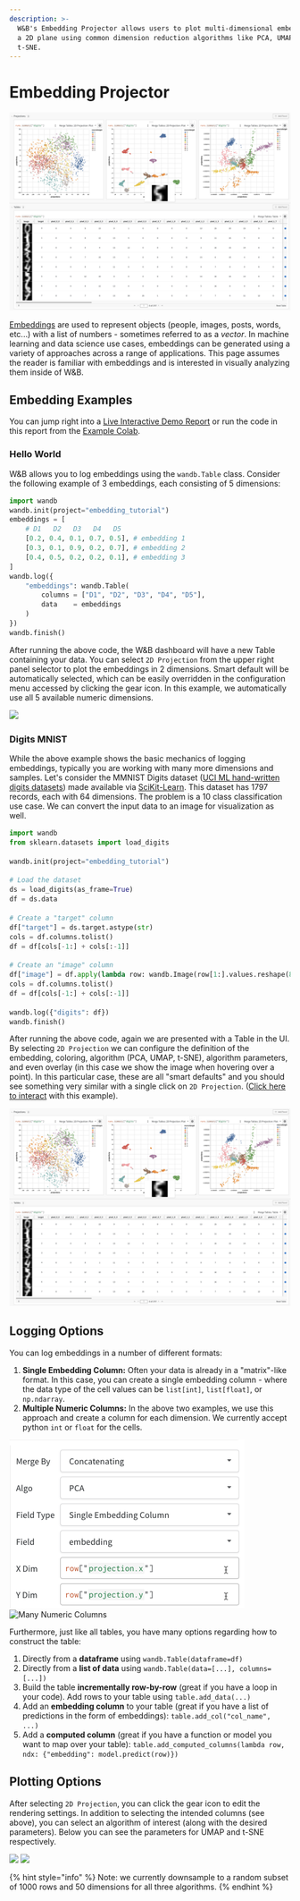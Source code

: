 ```yaml
---
description: >-
  W&B's Embedding Projector allows users to plot multi-dimensional embeddings on
  a 2D plane using common dimension reduction algorithms like PCA, UMAP, and
  t-SNE.
---
```


# Embedding Projector

![](<../../../../../.gitbook/assets/Screen Shot 2021-12-06 at 4.59.13 PM (1) (1) (1) (1) (1) (1) (1) (1) (1) (1) (1) (1) (1) (1) (1) (1) (1) (1) (1) (1) (1) (1) (1) (3) (1) (1) (1) (1) (3).png>)

[Embeddings](https://developers.google.com/machine-learning/crash-course/embeddings/video-lecture) are used to represent objects (people, images, posts, words, etc...) with a list of numbers - sometimes referred to as a _vector_. In machine learning and data science use cases, embeddings can be generated using a variety of approaches across a range of applications. This page assumes the reader is familiar with embeddings and is interested in visually analyzing them inside of W\&B.

## Embedding Examples

You can jump right into a [Live Interactive Demo Report](https://wandb.ai/timssweeney/toy\_datasets/reports/Feature-Report-W-B-Embeddings-Projector--VmlldzoxMjg2MjY4?accessToken=bo36zrgl0gref1th5nj59nrft9rc4r71s53zr2qvqlz68jwn8d8yyjdz73cqfyhq) or run the code in this report from the [Example Colab](https://colab.research.google.com/drive/1DaKL4lZVh3ETyYEM1oJ46ffjpGs8glXA#scrollTo=D--9i6-gXBm\_).

### Hello World

W\&B allows you to log embeddings using the `wandb.Table` class. Consider the following example of 3 embeddings, each consisting of 5 dimensions:

```python
import wandb
wandb.init(project="embedding_tutorial")
embeddings = [
    # D1   D2   D3   D4   D5
    [0.2, 0.4, 0.1, 0.7, 0.5], # embedding 1
    [0.3, 0.1, 0.9, 0.2, 0.7], # embedding 2
    [0.4, 0.5, 0.2, 0.2, 0.1], # embedding 3
]
wandb.log({
    "embeddings": wandb.Table(
        columns = ["D1", "D2", "D3", "D4", "D5"], 
        data    = embeddings
    )
})
wandb.finish()
```

After running the above code, the W\&B dashboard will have a new Table containing your data. You can select `2D Projection` from the upper right panel selector to plot the embeddings in 2 dimensions. Smart default will be automatically selected, which can be easily overridden in the configuration menu accessed by clicking the gear icon. In this example, we automatically use all 5 available numeric dimensions.

![](<../../../../../.gitbook/assets/Screen Shot 2021-12-06 at 4.36.17 PM.png>)

### Digits MNIST

While the above example shows the basic mechanics of logging embeddings, typically you are working with many more dimensions and samples. Let's consider the MMNIST Digits dataset ([UCI ML hand-written digits dataset](https://archive.ics.uci.edu/ml/datasets/Optical+Recognition+of+Handwritten+Digits)[s](https://archive.ics.uci.edu/ml/datasets/Optical+Recognition+of+Handwritten+Digits)) made available via [SciKit-Learn](https://scikit-learn.org/stable/modules/generated/sklearn.datasets.load\_digits.html). This dataset has 1797 records, each with 64 dimensions. The problem is a 10 class classification use case. We can convert the input data to an image for visualization as well.

```python
import wandb
from sklearn.datasets import load_digits

wandb.init(project="embedding_tutorial")

# Load the dataset
ds = load_digits(as_frame=True)
df = ds.data

# Create a "target" column
df["target"] = ds.target.astype(str)
cols = df.columns.tolist()
df = df[cols[-1:] + cols[:-1]]

# Create an "image" column
df["image"] = df.apply(lambda row: wandb.Image(row[1:].values.reshape(8, 8) / 16.0), axis=1)
cols = df.columns.tolist()
df = df[cols[-1:] + cols[:-1]]

wandb.log({"digits": df})
wandb.finish()
```

After running the above code, again we are presented with a Table in the UI. By selecting `2D Projection` we can configure the definition of the embedding, coloring, algorithm (PCA, UMAP, t-SNE), algorithm parameters, and even overlay (in this case we show the image when hovering over a point). In this particular case, these are all "smart defaults" and you should see something very similar with a single click on `2D Projection`. ([Click here to interact](https://wandb.ai/timssweeney/embedding\_tutorial/runs/k6guxhum?workspace=user-timssweeney) with this example).

![](<../../../../../.gitbook/assets/Screen Shot 2021-12-06 at 4.59.13 PM (1) (1) (1) (1) (1) (1) (1) (1) (1) (1) (1) (1) (1) (1) (1) (1) (1) (1) (1) (1) (1) (1) (1) (3) (1) (1) (1) (1).png>)

## Logging Options

You can log embeddings in a number of different formats:

1. **Single Embedding Column:** Often your data is already in a "matrix"-like format. In this case, you can create a single embedding column - where the data type of the cell values can be `list[int]`, `list[float]`, or `np.ndarray`.
2. **Multiple Numeric Columns:** In the above two examples, we use this approach and create a column for each dimension. We currently accept python `int` or `float` for the cells.

![Single Embedding Column](<../../../../../.gitbook/assets/clip1 (1) (1) (1) (1) (1) (1) (1) (1) (1) (1) (1) (1) (1) (1) (1) (1) (1) (1) (1) (1) (1) (1) (1) (1) (1) (2).png>) ![Many Numeric Columns](../../../../../.gitbook/assets/clip2.png)

Furthermore, just like all tables, you have many options regarding how to construct the table:

1. Directly from a **dataframe** using `wandb.Table(dataframe=df)`
2. Directly from a **list of data** using `wandb.Table(data=[...], columns=[...])`
3. Build the table **incrementally row-by-row** (great if you have a loop in your code). Add rows to your table using `table.add_data(...)`
4. Add an **embedding column** to your table (great if you have a list of predictions in the form of embeddings): `table.add_col("col_name", ...)`
5. Add a **computed column** (great if you have a function or model you want to map over your table): `table.add_computed_columns(lambda row, ndx: {"embedding": model.predict(row)})`

## Plotting Options

After selecting `2D Projection`, you can click the gear icon to edit the rendering settings. In addition to selecting the intended columns (see above), you can select an algorithm of interest (along with the desired parameters). Below you can see the parameters for UMAP and t-SNE respectively.

![](<../../../../../.gitbook/assets/Screen Shot 2021-12-06 at 5.36.18 PM.png>) ![](<../../../../../.gitbook/assets/Screen Shot 2021-12-06 at 5.36.10 PM.png>)

{% hint style="info" %}
Note: we currently downsample to a random subset of 1000 rows and 50 dimensions for all three algorithms.
{% endhint %}
